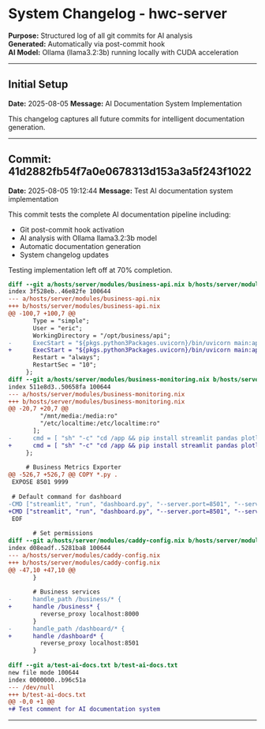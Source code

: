 # System Changelog - hwc-server

**Purpose:** Structured log of all git commits for AI analysis  
**Generated:** Automatically via post-commit hook  
**AI Model:** Ollama (llama3.2:3b) running locally with CUDA acceleration

---

## Initial Setup
**Date:** 2025-08-05
**Message:** AI Documentation System Implementation

This changelog captures all future commits for intelligent documentation generation.

---
## Commit: 41d2882fb54f7a0e0678313d153a3a5f243f1022
**Date:** 2025-08-05 19:12:44
**Message:** Test AI documentation system implementation

This commit tests the complete AI documentation pipeline including:
- Git post-commit hook activation
- AI analysis with Ollama llama3.2:3b model
- Automatic documentation generation
- System changelog updates

Testing implementation left off at 70% completion.

```diff
diff --git a/hosts/server/modules/business-api.nix b/hosts/server/modules/business-api.nix
index 3f528eb..46e82fe 100644
--- a/hosts/server/modules/business-api.nix
+++ b/hosts/server/modules/business-api.nix
@@ -100,7 +100,7 @@
       Type = "simple";
       User = "eric";
       WorkingDirectory = "/opt/business/api";
-      ExecStart = "${pkgs.python3Packages.uvicorn}/bin/uvicorn main:app --host 0.0.0.0 --port 8000 --root-path /business";
+      ExecStart = "${pkgs.python3Packages.uvicorn}/bin/uvicorn main:app --host 0.0.0.0 --port 8000";
       Restart = "always";
       RestartSec = "10";
     };
diff --git a/hosts/server/modules/business-monitoring.nix b/hosts/server/modules/business-monitoring.nix
index 511e8d3..50658fa 100644
--- a/hosts/server/modules/business-monitoring.nix
+++ b/hosts/server/modules/business-monitoring.nix
@@ -20,7 +20,7 @@
         "/mnt/media:/media:ro"
         "/etc/localtime:/etc/localtime:ro"
       ];
-      cmd = [ "sh" "-c" "cd /app && pip install streamlit pandas plotly requests prometheus_client && streamlit run dashboard.py --server.port=8501 --server.address=0.0.0.0 --server.baseUrlPath /dashboard" ];
+      cmd = [ "sh" "-c" "cd /app && pip install streamlit pandas plotly requests prometheus_client && streamlit run dashboard.py --server.port=8501 --server.address=0.0.0.0" ];
     };
 
     # Business Metrics Exporter
@@ -526,7 +526,7 @@ COPY *.py .
 EXPOSE 8501 9999
 
 # Default command for dashboard
-CMD ["streamlit", "run", "dashboard.py", "--server.port=8501", "--server.address=0.0.0.0", "--server.baseUrlPath", "/dashboard"]
+CMD ["streamlit", "run", "dashboard.py", "--server.port=8501", "--server.address=0.0.0.0"]
 EOF
 
       # Set permissions
diff --git a/hosts/server/modules/caddy-config.nix b/hosts/server/modules/caddy-config.nix
index d08eadf..5281ba8 100644
--- a/hosts/server/modules/caddy-config.nix
+++ b/hosts/server/modules/caddy-config.nix
@@ -47,10 +47,10 @@
       }
 
       # Business services
-      handle_path /business/* {
+      handle /business* {
         reverse_proxy localhost:8000
       }
-      handle_path /dashboard/* {
+      handle /dashboard* {
         reverse_proxy localhost:8501
       }
 
diff --git a/test-ai-docs.txt b/test-ai-docs.txt
new file mode 100644
index 0000000..b96c51a
--- /dev/null
+++ b/test-ai-docs.txt
@@ -0,0 +1 @@
+# Test comment for AI documentation system
```

---

